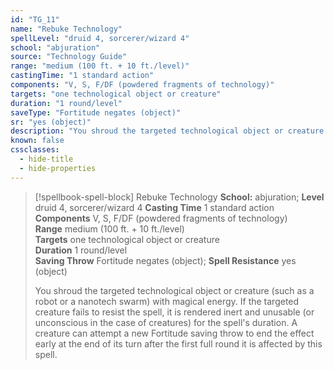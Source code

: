 ```yaml
---
id: "TG_11"
name: "Rebuke Technology"
spellLevel: "druid 4, sorcerer/wizard 4"
school: "abjuration"
source: "Technology Guide"
range: "medium (100 ft. + 10 ft./level)"
castingTime: "1 standard action"
components: "V, S, F/DF (powdered fragments of technology)"
targets: "one technological object or creature"
duration: "1 round/level"
saveType: "Fortitude negates (object)"
sr: "yes (object)"
description: "You shroud the targeted technological object or creature (such as a robot or a nanotech swarm) with magical energy.  If the targeted creature fails to resist the spell, it is rendered inert and unusable (or unconscious in the case of creatures) for the spell's duration. A creature can attempt a new Fortitude saving throw to end the effect early at the end of its turn after the first full round it is affected by this spell."
known: false
cssclasses:
  - hide-title
  - hide-properties
---
```


> [!spellbook-spell-block] Rebuke Technology
> **School:** abjuration; **Level** druid 4, sorcerer/wizard 4
> **Casting Time** 1 standard action  
> **Components** V, S, F/DF (powdered fragments of technology)  
> **Range** medium (100 ft. + 10 ft./level)  
> **Targets** one technological object or creature  
> **Duration** 1 round/level  
> **Saving Throw** Fortitude negates (object); **Spell Resistance** yes (object)
> 
> You shroud the targeted technological object or creature (such as a robot or a nanotech swarm) with magical energy.  If the targeted creature fails to resist the spell, it is rendered inert and unusable (or unconscious in the case of creatures) for the spell's duration. A creature can attempt a new Fortitude saving throw to end the effect early at the end of its turn after the first full round it is affected by this spell.